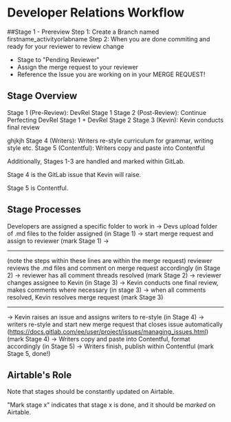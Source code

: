 # Developer Relations Workflow
##Stage 1 - Prereview
Step 1: Create a Branch named firstname_activityorlabname
Step 2: When you are done commiting and ready for your reviewer to review change
- Stage to "Pending Reviewer"
- Assign the merge request to your reviewer
- Reference the Issue you are working on in your MERGE REQUEST!

## Stage Overview

Stage 1 (Pre-Review): DevRel Stage 1
Stage 2 (Post-Review): Continue Perfecting DevRel Stage 1 + DevRel Stage 2
Stage 3 (Kevin): Kevin conducts final review

ghjkjh
Stage 4 (Writers): Writers re-style curriculum for grammar, writing style etc.
Stage 5 (Contentful): Writers copy and paste into Contentful

Additionally, Stages 1-3 are handled and marked within GitLab.

Stage 4 is the GitLab issue that Kevin will raise.

Stage 5 is Contentful.

## Stage Processes

Developers are assigned a specific folder to work in -> Devs upload folder of .md files to the folder assigned (in Stage 1) -> start merge request and assign to reviewer (mark Stage 1) -> 

---

(note the steps within these lines are within the merge request)
reviewer reviews the .md files and comment on merge
request accordingly (in Stage 2) -> reviewer has all comment threads resolved (mark Stage 2) -> 
reviewer changes assignee to Kevin (in Stage 3) -> Kevin conducts one final review, makes comments where necessary (in stage 3) -> when all comments resolved, Kevin resolves merge request (mark Stage 3) 

---

-> Kevin raises an issue and assigns writers to re-style (in Stage 4) -> writers re-style and start new merge request that closes issue automatically (https://docs.gitlab.com/ee/user/project/issues/managing_issues.html) (mark Stage 4) -> Writers copy and paste into Contentful, format accordingly (in Stage 5) -> Writers finish, publish within Contentful (mark Stage 5, done!) 

## Airtable's Role

Note that stages should be constantly updated on Airtable. 

"Mark stage x" indicates that stage x is done, and it should be *marked* on Airtable.
